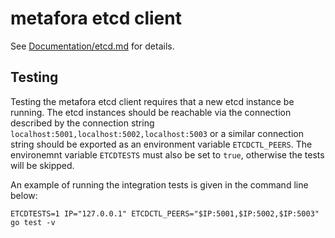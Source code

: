 metafora etcd client
====================

See [Documentation/etcd.md](../Documentation/etcd.md) for details.

Testing
-------

Testing the metafora etcd client requires that a new etcd instance be running.
The etcd instances should be reachable via the connection described by the 
connection string `localhost:5001,localhost:5002,localhost:5003` or a similar 
connection string should be exported as an environment variable `ETCDCTL_PEERS`.
The environemnt variable `ETCDTESTS` must also be set to `true`, otherwise
the tests will be skipped.

An example of running the integration tests is given in the command line below:

```
ETCDTESTS=1 IP="127.0.0.1" ETCDCTL_PEERS="$IP:5001,$IP:5002,$IP:5003"  go test -v
```
